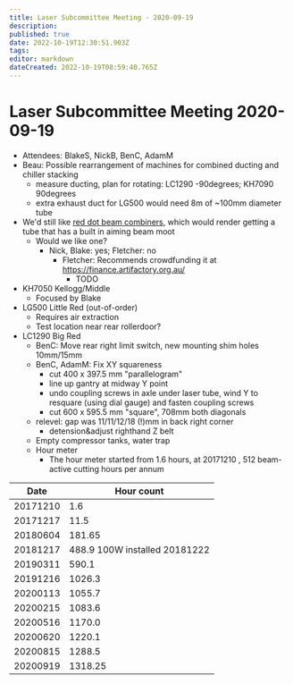 ```yaml
---
title: Laser Subcommittee Meeting - 2020-09-19
description: 
published: true
date: 2022-10-19T12:30:51.903Z
tags: 
editor: markdown
dateCreated: 2022-10-19T08:59:40.765Z
---
```


# Laser Subcommittee Meeting 2020-09-19

-   Attendees: BlakeS, NickB, BenC, AdamM
-   Beau: Possible rearrangement of machines for combined ducting and chiller stacking
    -   measure ducting, plan for rotating: LC1290 -90degrees; KH7090 90degrees
    -   extra exhaust duct for LG500 would need 8m of \~100mm diameter tube
-   We'd still like [red dot beam combiners](/subcommittee/laser-minutes-20191216), which would render getting a tube that has a built in aiming beam moot
    -   Would we like one?
        -   Nick, Blake: yes; Fletcher: no
            -   Fletcher: Recommends crowdfunding it at <https://finance.artifactory.org.au/>
                -   TODO
-   KH7050 Kellogg/Middle
    -   Focused by Blake
-   LG500 Little Red (out-of-order)
    -   Requires air extraction
    -   Test location near rear rollerdoor?
-   LC1290 Big Red
    -   BenC: Move rear right limit switch, new mounting shim holes 10mm/15mm
    -   BenC, AdamM: Fix XY squareness
        -   cut 400 x 397.5 mm "parallelogram"
        -   line up gantry at midway Y point
        -   undo coupling screws in axle under laser tube, wind Y to resquare (using dial gauge) and fasten coupling screws
        -   cut 600 x 595.5 mm "square", 708mm both diagonals
    -   relevel: gap was 11/11/12/18 (!)mm in back right corner
        -   detension&adjust righthand Z belt
    -   Empty compressor tanks, water trap
    -   Hour meter
        -   The hour meter started from 1.6 hours, at 20171210 , 512 beam-active cutting hours per annum

| Date     | Hour count                    |
|----------|-------------------------------|
| 20171210 | 1.6                           |
| 20171217 | 11.5                          |
| 20180604 | 181.65                        |
| 20181217 | 488.9 100W installed 20181222 |
| 20190311 | 590.1                         |
| 20191216 | 1026.3                        |
| 20200113 | 1055.7                        |
| 20200215 | 1083.6                        |
| 20200516 | 1170.0                        |
| 20200620 | 1220.1                        |
| 20200815 | 1288.5                        |
| 20200919 | 1318.25                       |
